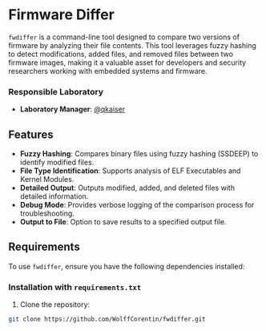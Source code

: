 # Firmware Differ

`fwdiffer` is a command-line tool designed to compare two versions of firmware by analyzing their file contents. This tool leverages fuzzy hashing to detect modifications, added files, and removed files between two firmware images, making it a valuable asset for developers and security researchers working with embedded systems and firmware.

### Responsible Laboratory
- **Laboratory Manager**: [@qkaiser](https://github.com/qkaiser)

## Features

- **Fuzzy Hashing**: Compares binary files using fuzzy hashing (SSDEEP) to identify modified files.
- **File Type Identification**: Supports analysis of ELF Executables and Kernel Modules.
- **Detailed Output**: Outputs modified, added, and deleted files with detailed information.
- **Debug Mode**: Provides verbose logging of the comparison process for troubleshooting.
- **Output to File**: Option to save results to a specified output file.

## Requirements

To use `fwdiffer`, ensure you have the following dependencies installed:

### Installation with `requirements.txt`

1. Clone the repository:

```bash
git clone https://github.com/WolffCorentin/fwdiffer.git
